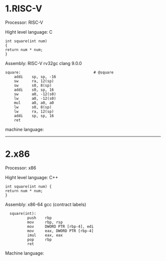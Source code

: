 # 1.RISC-V
Processor: RISC-V

Hight level language: C
    
    int square(int num) 
    {
    return num * num;
    }
Assembly: RISC-V rv32gc clang 9.0.0
      
    square:                                 # @square
        addi    sp, sp, -16
        sw      ra, 12(sp)
        sw      s0, 8(sp)
        addi    s0, sp, 16
        sw      a0, -12(s0)
        lw      a0, -12(s0)
        mul     a0, a0, a0
        lw      s0, 8(sp)
        lw      ra, 12(sp)
        addi    sp, sp, 16
        ret
    
machine language:



---
# 2.x86

Processor: x86

Hight level language: C++

    int square(int num) {
    return num * num;
    }

Assembly: x86-64 gcc (contract labels)

      square(int):
              push    rbp
              mov     rbp, rsp
              mov     DWORD PTR [rbp-4], edi
              mov     eax, DWORD PTR [rbp-4]
              imul    eax, eax
              pop     rbp
              ret

Machine language:
